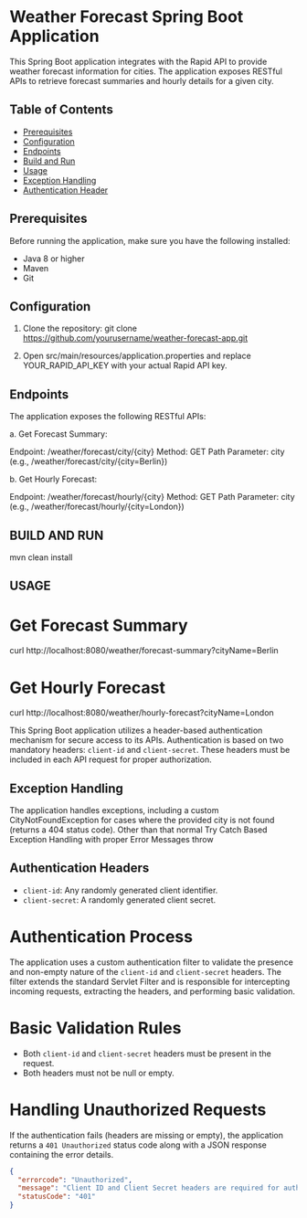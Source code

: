 # Weather Forecast Spring Boot Application

This Spring Boot application integrates with the Rapid API to provide weather forecast information for cities. The application exposes RESTful APIs to retrieve forecast summaries and hourly details for a given city.

## Table of Contents

- [Prerequisites](#prerequisites)
- [Configuration](#configuration)
- [Endpoints](#endpoints)
- [Build and Run](#build-and-run)
- [Usage](#usage)
- [Exception Handling](#exception-handling)
- [Authentication Header](#Authentication-Headers)

## Prerequisites

Before running the application, make sure you have the following installed:

- Java 8 or higher
- Maven
- Git

## Configuration

1. Clone the repository:
   git clone https://github.com/yourusername/weather-forecast-app.git

2. Open src/main/resources/application.properties and replace YOUR_RAPID_API_KEY with your actual Rapid API key.

## Endpoints

The application exposes the following RESTful APIs:

a. Get Forecast Summary:

 Endpoint: /weather/forecast/city/{city}
 Method: GET
 Path Parameter: city (e.g., /weather/forecast/city/{city=Berlin})

b.  Get Hourly Forecast:

 Endpoint: /weather/forecast/hourly/{city}
 Method: GET
 Path Parameter: city (e.g., /weather/forecast/hourly/{city=London})

## BUILD AND RUN

mvn clean install

## USAGE

# Get Forecast Summary
curl http://localhost:8080/weather/forecast-summary?cityName=Berlin

# Get Hourly Forecast
curl http://localhost:8080/weather/hourly-forecast?cityName=London

This Spring Boot application utilizes a header-based authentication mechanism for secure access to its APIs. Authentication is based on two mandatory headers: `client-id` and `client-secret`. These headers must be included in each API request for proper authorization.

## Exception Handling
The application handles exceptions, including a custom CityNotFoundException for cases where the provided city is not found (returns a 404 status code).
Other than that normal Try Catch Based Exception Handling with proper Error Messages throw

## Authentication Headers

- `client-id`: Any randomly generated client identifier.
- `client-secret`: A randomly generated client secret.

 # Authentication Process

The application uses a custom authentication filter to validate the presence and non-empty nature of the `client-id` and `client-secret` headers. The filter extends the standard Servlet Filter and is responsible for intercepting incoming requests, extracting the headers, and performing basic validation.

 # Basic Validation Rules

- Both `client-id` and `client-secret` headers must be present in the request.
- Both headers must not be null or empty.

 # Handling Unauthorized Requests

If the authentication fails (headers are missing or empty), the application returns a `401 Unauthorized` status code along with a JSON response containing the error details.

```json
{
  "errorcode": "Unauthorized",
  "message": "Client ID and Client Secret headers are required for authentication.",
  "statusCode": "401"
}





